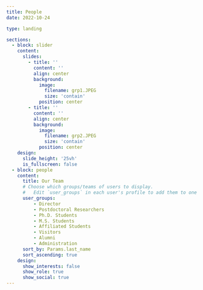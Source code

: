 ```yaml
---
title: People
date: 2022-10-24

type: landing

sections:
  - block: slider
    content:
      slides:
        - title: ''
          content: ''
          align: center
          background:
            image:
              filename: grp1.JPEG
              size: 'contain'
            position: center
        - title: ''
          content: ''
          align: center
          background:
            image:
              filename: grp2.JPEG
              size: 'contain'
            position: center
    design:
      slide_height: '25vh'
      is_fullscreen: false
  - block: people
    content:
      title: Our Team
      # Choose which groups/teams of users to display.
      #   Edit `user_groups` in each user's profile to add them to one or more of these groups.
      user_groups:
          - Director
          - Postdoctoral Researchers
          - Ph.D. Students
          - M.S. Students
          - Affiliated Students
          - Visitors
          - Alumni
          - Administration
      sort_by: Params.last_name
      sort_ascending: true
    design:
      show_interests: false
      show_role: true
      show_social: true
---
```

